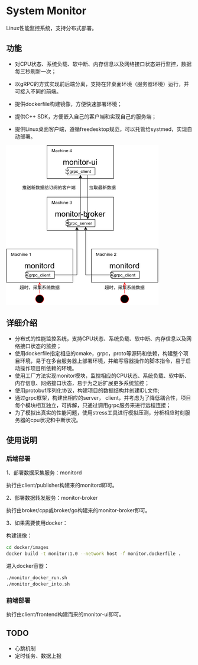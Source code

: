 # System Monitor

Linux性能监控系统，支持分布式部署。

## 功能

- 对CPU状态、系统负载、软中断、内存信息以及网络接口状态进行监控，数据每三秒刷新一次；

- 以gRPC的方式实现前后端分离，支持在非桌面环境（服务器环境）运行，并可接入不同的前端。

- 提供dockerfile构建镜像，方便快速部署环境；

- 提供C++ SDK，方便嵌入自己的客户端和实现自己的服务端；

- 提供Linux桌面客户端，遵循freedesktop规范，可以托管给systmed，实现自动部署。

![architecture](architecture.png)

## 详细介绍

* 分布式的性能监控系统，支持CPU状态、系统负载、软中断、内存信息以及网络接口状态的监控；
* 使用dockerfile指定相应的cmake，grpc，proto等源码和依赖，构建整个项目环境，易于在多台服务器上部署环境，并编写容器操作的脚本指令，易于启动操作项目所依赖的环境。
* 使用工厂方法实现monitor模块，监控相应的CPU状态、系统负载、软中断、内存信息、网络接口状态，易于为之后扩展更多系统监控；
* 使用protobuf序列化协议，构建项目的数据结构并创建IDL文件;
* 通过grpc框架，构建出相应的server， client，并考虑为了降低耦合性，项目每个模块相互独立，可拆解，只通过调用grpc服务来进行远程连接；
* 为了模拟出真实的性能问题，使用stress工具进行模拟压测，分析相应时刻服务器的cpu状况和中断状况。

## 使用说明

### 后端部署

1、部署数据采集服务：monitord

执行由client/publisher构建来的monitord即可。

2、部署数据转发服务：monitor-broker

执行由broker/cpp或broker/go构建来的monitor-broker即可。

3、如果需要使用docker：

构建镜像：

```bash
cd docker/images
docker build -t monitor:1.0 --network host -f monitor.dockerfile .
```

进入docker容器：

```bash
./monitor_docker_run.sh
./monitor_docker_into.sh
```

### 前端部署

执行由client/frontend构建而来的monitor-ui即可。

## TODO

- 心跳机制
- 定时任务、数据上报